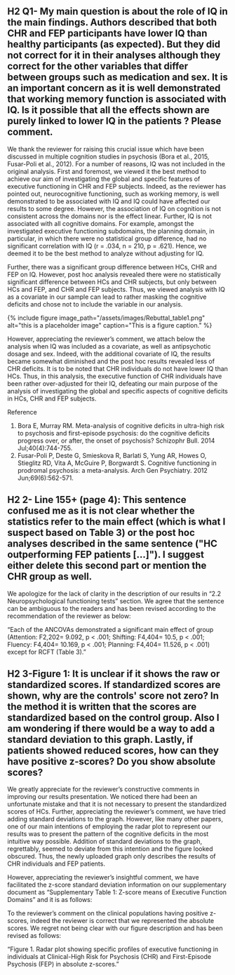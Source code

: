 ## H2 Q1- My main question is about the role of IQ in the main findings. Authors described that both CHR and FEP participants have lower IQ than healthy participants (as expected). But they did not correct for it in their analyses although they correct for the other variables that differ between groups such as medication and sex. It is an important concern as it is well demonstrated that working memory function is associated with IQ. Is it possible that all the effects shown are purely linked to lower IQ in the patients ? Please comment. 

We thank the reviewer for raising this crucial issue which have been discussed in multiple cognition studies in psychosis (Bora et al., 2015, Fusar-Poli et al., 2012). For a number of reasons, IQ was not included in the original analysis. First and foremost, we viewed it the best method to achieve our aim of investigating the global and specific features of executive functioning in CHR and FEP subjects. Indeed, as the reviewer has pointed out, neurocognitive functioning, such as working memory, is well demonstrated to be associated with IQ and IQ could have affected our results to some degree. However, the association of IQ on cognition is not consistent across the domains nor is the effect linear. Further, IQ is not associated with all cognitive domains. For example, amongst the investigated executive functioning subdomains, the planning domain, in particular, in which there were no statistical group difference, had no significant correlation with IQ (r = .034, n = 210, p = .621). Hence, we deemed it to be the best method to analyze without adjusting for IQ. 

Further, there was a significant group difference between HCs, CHR and FEP on IQ. However, post hoc analysis revealed there were no statistically significant difference between HCs and CHR subjects, but only between HCs and FEP, and CHR and FEP subjects. Thus, we viewed analysis with IQ as a covariate in our sample can lead to rather masking the cognitive deficits and chose not to include the variable in our analysis.

{% include figure image_path="/assets/images/Rebuttal_table1.png" alt="this is a placeholder image" caption="This is a figure caption." %}


However, appreciating the reviewer’s comment, we attach below the analysis when IQ was included as a covariate, as well as antipsychotic dosage and sex. Indeed, with the additional covariate of IQ, the results became somewhat diminished and the post hoc results revealed less of CHR deficits. It is to be noted that CHR individuals do not have lower IQ than HCs. Thus, in this analysis, the executive function of CHR individuals have been rather over-adjusted for their IQ, defeating our main purpose of the analysis of investigating the global and specific aspects of cognitive deficits in HCs, CHR and FEP subjects.



Reference 
1. Bora E, Murray RM. Meta-analysis of cognitive deficits in ultra-high risk to psychosis and first-episode psychosis: do the cognitive deficits progress over, or after, the onset of psychosis? Schizophr Bull. 2014 Jul;40(4):744-755.
2. Fusar-Poli P, Deste G, Smieskova R, Barlati S, Yung AR, Howes O, Stieglitz RD, Vita A, McGuire P, Borgwardt S. Cognitive functioning in prodromal psychosis: a meta-analysis. Arch Gen Psychiatry. 2012 Jun;69(6):562-571. 

## H2 2- Line 155+ (page 4): This sentence confused me as it is not clear whether the statistics refer to the main effect (which is what I suspect based on Table 3) or the post hoc analyses described in the same sentence ("HC outperforming FEP patients [...]"). I suggest either delete this second part or mention the CHR group as well.

We apologize for the lack of clarity in the description of our results in “2.2 Neuropsychological functioning tests” section. We agree that the sentence can be ambiguous to the readers and has been revised according to the recommendation of the reviewer as below:

“Each of the ANCOVAs demonstrated a significant main effect of group (Attention: F2,202= 9.092, p < .001; Shifting: F4,404= 10.5, p < .001; Fluency: F4,404= 10.169, p < .001; Planning: F4,404= 11.526, p < .001) except for RCFT (Table 3).”


## H2 3-Figure 1: It is unclear if it shows the raw or standardized scores. If standardized scores are shown, why are the controls' score not zero? In the method it is written that the scores are standardized based on the control group. Also I am wondering if there would be a way to add a standard deviation to this graph. Lastly, if patients showed reduced scores, how can they have positive z-scores? Do you show absolute scores?

We greatly appreciate for the reviewer’s constructive comments in improving our results presentation. We noticed there had been an unfortunate mistake and that it is not necessary to present the standardized scores of HCs. Further, appreciating the reviewer’s comment, we have tried adding standard deviations to the graph. However, like many other papers, one of our main intentions of employing the radar plot to represent our results was to present the pattern of the cognitive deficits in the most intuitive way possible. Addition of standard deviations to the graph, regrettably, seemed to deviate from this intention and the figure looked obscured. Thus, the newly uploaded graph only describes the results of CHR individuals and FEP patients.

However, appreciating the reviewer’s insightful comment, we have facilitated the z-score standard deviation information on our supplementary document as “Supplementary Table 1: Z-score means of Executive Function Domains” and it is as follows:


To the reviewer’s comment on the clinical populations having positive z-scores, indeed the reviewer is correct that we represented the absolute scores. We regret not being clear with our figure description and has been revised as follows: 

“Figure 1. Radar plot showing specific profiles of executive functioning in individuals at Clinical-High Risk for Psychosis (CHR) and First-Episode Psychosis (FEP) in absolute z-scores.” 
